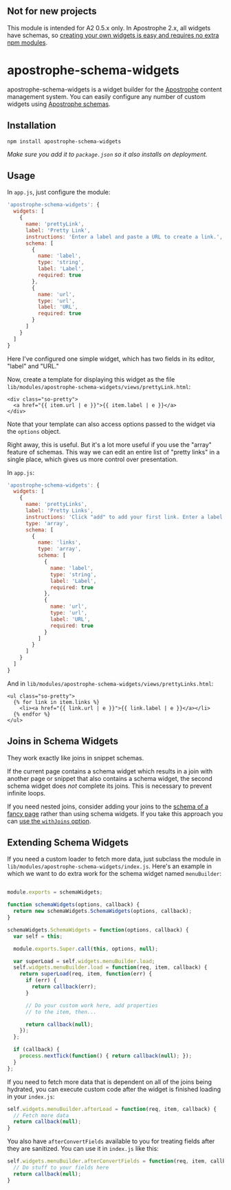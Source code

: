 ## Not for new projects

This module is intended for A2 0.5.x only. In Apostrophe 2.x, all widgets have schemas, so [creating your own widgets is easy and requires no extra npm modules](http://apostrophecms.org/docs/tutorials/getting-started/custom-widgets.html).

# apostrophe-schema-widgets

apostrophe-schema-widgets is a widget builder for the [Apostrophe](http://apostrophenow.org) content management system. You can easily configure any number of custom widgets using [Apostrophe schemas](https://github.com/punkave/apostrophe-schemas).

## Installation

```
npm install apostrophe-schema-widgets
```

*Make sure you add it to `package.json` so it also installs on deployment.*

## Usage

In `app.js`, just configure the module:

```javascript
'apostrophe-schema-widgets': {
  widgets: [
    {
      name: 'prettyLink',
      label: 'Pretty Link',
      instructions: 'Enter a label and paste a URL to create a link.',
      schema: [
        {
          name: 'label',
          type: 'string',
          label: 'Label',
          required: true
        },
        {
          name: 'url',
          type: 'url',
          label: 'URL',
          required: true
        }
      ]
    }
  ]
}
```

Here I've configured one simple widget, which has two fields in its editor, "label" and "URL."

Now, create a template for displaying this widget as the file `lib/modules/apostrophe-schema-widgets/views/prettyLink.html`:

```markup
<div class="so-pretty">
  <a href="{{ item.url | e }}">{{ item.label | e }}</a>
</div>
```

Note that your template can also access options passed to the widget via the `options` object.

Right away, this is useful. But it's a lot more useful if you use the "array" feature of schemas. This way we can edit an entire list of "pretty links" in a single place, which gives us more control over presentation.

In `app.js`:

```javascript
'apostrophe-schema-widgets': {
  widgets: [
    {
      name: 'prettyLinks',
      label: 'Pretty Links',
      instructions: 'Click "add" to add your first link. Enter a label and paste a URL for each link.',
      type: 'array',
      schema: [
        {
          name: 'links',
          type: 'array',
          schema: [
            {
              name: 'label',
              type: 'string',
              label: 'Label',
              required: true
            },
            {
              name: 'url',
              type: 'url',
              label: 'URL',
              required: true
            }
          ]
        }
      ]
    }
  ]
}
```

And in `lib/modules/apostrophe-schema-widgets/views/prettyLinks.html`:

```markup
<ul class="so-pretty">
  {% for link in item.links %}
    <li><a href="{{ link.url | e }}">{{ link.label | e }}</a></li>
  {% endfor %}
</ul>
```

## Joins in Schema Widgets

They work exactly like joins in snippet schemas.

If the current page contains a schema widget which results in a join with another page or snippet that also contains a schema widget, the second schema widget does *not* complete its joins. This is necessary to prevent infinite loops.

If you need nested joins, consider adding your joins to the [schema of a fancy page](https://github.com/punkave/apostrophe-fancy-pages) rather than using schema widgets. If you take this approach you can [use the `withJoins` option](https://github.com/punkave/apostrophe-schemas#nested-joins-you-gotta-be-explicit).

## Extending Schema Widgets

If you need a custom loader to fetch more data, just subclass the module in `lib/modules/apostrophe-schema-widgets/index.js`. Here's an example in which we want to do extra work for the schema widget named `menuBuilder`:

```javascript

module.exports = schemaWidgets;

function schemaWidgets(options, callback) {
  return new schemaWidgets.SchemaWidgets(options, callback);
}

schemaWidgets.SchemaWidgets = function(options, callback) {
  var self = this;

  module.exports.Super.call(this, options, null);

  var superLoad = self.widgets.menuBuilder.load;
  self.widgets.menuBuilder.load = function(req, item, callback) {
    return superLoad(req, item, function(err) {
      if (err) {
        return callback(err);
      }

      // Do your custom work here, add properties
      // to the item, then...

      return callback(null);
    });
  };

  if (callback) {
    process.nextTick(function() { return callback(null); });
  }
};
```

If you need to fetch more data that is dependent on all of the joins being hydrated,
you can execute custom code after the widget is finished loading in your `index.js`:

```javascript
self.widgets.menuBuilder.afterLoad = function(req, item, callback) {
  // Fetch more data
  return callback(null);
}
```

You also have `afterConvertFields` available to you for treating fields after they are sanitized.  You can use it in `index.js` like this:

```javascript
self.widgets.menuBuilder.afterConvertFields = function(req, item, callback) {
  // Do stuff to your fields here
  return callback(null);
}
```
